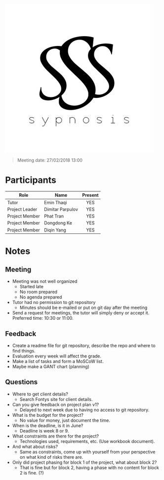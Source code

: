 ![alt text](img/sypnosisLOGO.png)

>Meeting date: 27/02/2018 13:00

Participants
============
| Role | Name | Present |
| ---- | ---- | :-----: |
| Tutor | Emin Thaqi | YES |
| Project Leader | Dimitar Parpulov | YES |
| Project Member | Phat Tran | YES |
| Project Member | Dongdong Ke | YES |
| Project Member | Diqin Yang | YES |

Notes
=====
Meeting
--------
- Meeting was not well organized
	- Started late
	- No room prepared
	- No agenda prepared
- Tutor had no permission to git repository
	- Minutes should be e-mailed or put on git day after the meeting
- Send a request for meetings, the tutor will simply deny or accept it. Preferred time: 10:30 or 11:00.

Feedback
--------
- Create a readme file for git repository, describe the repo and where to find things.
- Evaluation every week will affect the grade.
- Make a list of tasks and form a MoSCoW list.
- Maybe make a GANT chart (planning)

Questions
---------
- Where to get client details?
	- Search Fontys site for client details.
- Can you give feedback on project plan v1?
	- Delayed to next week due to having no access to git repository.
- What is the budget for the project?
	- No value for money, just document the time.
- When is the deadline, is it in June?
	- Deadline is week 8 or 9.
- What constraints are there for the project?
	- Technologies used, requirements, etc. (Use workbook document).
- And what about risks?
	- Same as constraints, come up with yourself from your perspective on what kind of risks there are.
- Only did project phasing for block 1 of the project, what about block 2?
	- That is fine but for block 2, having a phase with no content for block 2 is fine. (?)